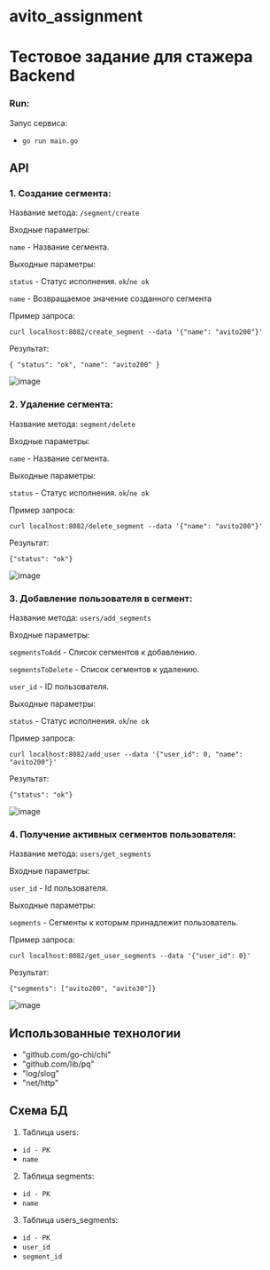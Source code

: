 # avito_assignment

# Тестовое задание для стажера Backend 

### Run:
Запус сервиса:
- `go run main.go`

## API
### 1. Создание сегмента:
Название метода:  `/segment/create`

Входные параметры:

`name` - Название сегмента.

Выходные параметры:

`status` - Статус исполнения. `ok`/`ne ok`

`name` - Возвращаемое значение созданного сегмента

Пример запроса:

`curl localhost:8082/create_segment --data '{"name": "avito200"}'`

Результат:

`{
    "status": "ok",
    "name": "avito200"
}`

![image](https://github.com/nllllibeth/avito_assignment/assets/73400470/02f6883c-97b4-4d3b-a7c9-0495713b78c3)



### 2. Удаление сегмента:

Название метода:  `segment/delete`

Входные параметры:

`name` - Название сегмента.

Выходные параметры:

`status` - Статус исполнения. `ok`/`ne ok`

Пример запроса:

`curl localhost:8082/delete_segment --data '{"name": "avito200"}'`

Результат:

`{"status": "ok"}`

![image](https://github.com/nllllibeth/avito_assignment/assets/73400470/fd3ac895-d54b-49e4-ab1d-28d8e3e17108)


### 3. Добавление пользователя в сегмент:

Название метода:  `users/add_segments`

Входные параметры:

`segmentsToAdd` - Список сегментов к добавлению.

`segmentsToDelete` - Список сегментов к удалению.

`user_id` - ID пользователя.

Выходные параметры:

`status` - Статус исполнения. `ok`/`ne ok`

Пример запроса:

`curl localhost:8082/add_user --data '{"user_id": 0, "name": "avito200"}'`

Результат:

`{"status": "ok"}`

![image](https://github.com/nllllibeth/avito_assignment/assets/73400470/31896a59-51e2-4540-8444-29a65c0d0e4f)


### 4. Получение активных сегментов пользователя:

Название метода:  `users/get_segments`

Входные параметры:

`user_id` - Id пользователя.

Выходные параметры:

`segments` - Сегменты к которым принадлежит пользователь.

Пример запроса:

`curl localhost:8082/get_user_segments --data '{"user_id": 0}'`

Результат:

`{"segments": ["avito200", "avito30"]}`

![image](https://github.com/nllllibeth/avito_assignment/assets/73400470/b9696002-079c-4bd8-9161-31f6f9d3f3a9)


## Использованные технологии

- "github.com/go-chi/chi"
- "github.com/lib/pq"
- "log/slog"
- "net/http"
  
## Схема БД
1. Таблица users:
- `id - PK`
- `name`
2. Таблица segments:
- `id - PK`
- `name`
3. Таблица users_segments:
- `id - PK`
- `user_id`
- `segment_id`
